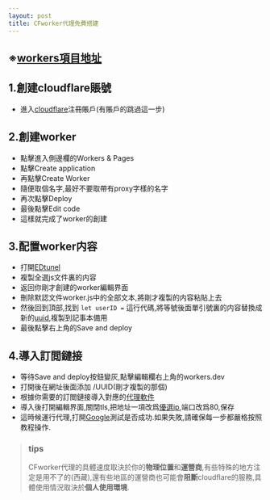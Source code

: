 ```yaml
---
layout: post
title: CFworker代理免費搭建
---
```


## ※[workers項目地址](https://github.com/3Kmfi6HP/EDtunnel) ##

## 1.創建cloudflare賬號

- 進入[cloudflare](https://dash.cloudflare.com/sign-up)注冊賬戶(有賬戶的跳過這一步)

## 2.創建worker  

- 點擊進入側邊欄的Workers & Pages  
- 點擊Create application  
- 再點擊Create Worker  
- 隨便取個名字,最好不要取帶有proxy字樣的名字  
- 再次點擊Deploy  
- 最後點擊Edit code  
- 這樣就完成了worker的創建

## 3.配置worker内容

- 打開[EDtunel](https://github.com/3Kmfi6HP/EDtunnel/blob/main/_worker.js)
- 複製全選js文件裏的内容  
- 返回你剛才創建的worker編輯界面  
- 刪除默認文件worker.js中的全部文本,將剛才複製的内容粘貼上去  
- 然後回到頂部,找到 `let userID =` 這行代碼,將等號後面單引號裏的内容替換成新的[uuid](https://www.uuidgenerator.net/version4),複製到記事本備用  
- 最後點擊右上角的Save and deploy


## 4.導入訂閲鏈接

- 等待Save and deploy按鈕變灰,點擊編輯欄右上角的workers.dev  
- 打開後在網址後面添加 /UUID(剛才複製的那個)  
- 根據你需要的訂閲鏈接導入對應的[代理軟件](https://gholtsmxv.github.io/Application-proxy/)  
- 導入後打開編輯界面,關閉tls,把地址一項改爲[優選ip](https://stock.hostmonit.com/CloudFlareYes),端口改爲80,保存
- 這時候運行代理,打開[Google](https://www.google.com/)測試是否成功.如果失敗,請確保每一步都嚴格按照教程操作.

>### tips
>CFworker代理的具體速度取決於你的**物理位置**和**運營商**,有些特殊的地方注定是用不了的(西藏),還有些地區的運營商也可能會**阻斷**cloudflare的服務,具體使用情況取決於**個人使用環境**.
